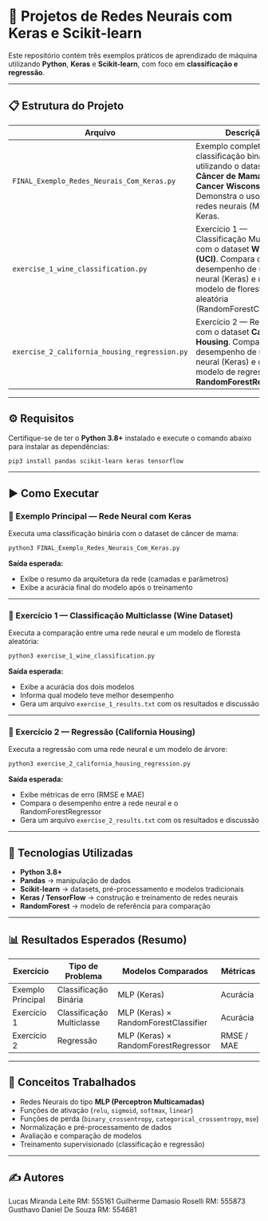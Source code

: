 # 🧠 Projetos de Redes Neurais com Keras e Scikit-learn

Este repositório contém três exemplos práticos de aprendizado de máquina utilizando **Python**, **Keras** e **Scikit-learn**, com foco em **classificação e regressão**.

---

## 📋 Estrutura do Projeto

| Arquivo | Descrição |
|----------|------------|
| `FINAL_Exemplo_Redes_Neurais_Com_Keras.py` | Exemplo completo de classificação binária utilizando o dataset de **Câncer de Mama (Breast Cancer Wisconsin)**. Demonstra o uso de redes neurais (MLP) com Keras. |
| `exercise_1_wine_classification.py` | Exercício 1 — Classificação Multiclasse com o dataset **Wine (UCI)**. Compara o desempenho de uma rede neural (Keras) e um modelo de floresta aleatória (RandomForestClassifier). |
| `exercise_2_california_housing_regression.py` | Exercício 2 — Regressão com o dataset **California Housing**. Compara o desempenho de uma rede neural (Keras) e de um modelo de regressão via **RandomForestRegressor**. |

---

## ⚙️ Requisitos

Certifique-se de ter o **Python 3.8+** instalado e execute o comando abaixo para instalar as dependências:

```bash
pip3 install pandas scikit-learn keras tensorflow
```

---

## ▶️ Como Executar

### 🔹 Exemplo Principal — Rede Neural com Keras
Executa uma classificação binária com o dataset de câncer de mama:

```bash
python3 FINAL_Exemplo_Redes_Neurais_Com_Keras.py
```

**Saída esperada:**  
- Exibe o resumo da arquitetura da rede (camadas e parâmetros)  
- Exibe a acurácia final do modelo após o treinamento

---

### 🔹 Exercício 1 — Classificação Multiclasse (Wine Dataset)
Executa a comparação entre uma rede neural e um modelo de floresta aleatória:

```bash
python3 exercise_1_wine_classification.py
```

**Saída esperada:**  
- Exibe a acurácia dos dois modelos  
- Informa qual modelo teve melhor desempenho  
- Gera um arquivo `exercise_1_results.txt` com os resultados e discussão

---

### 🔹 Exercício 2 — Regressão (California Housing)
Executa a regressão com uma rede neural e um modelo de árvore:

```bash
python3 exercise_2_california_housing_regression.py
```

**Saída esperada:**  
- Exibe métricas de erro (RMSE e MAE)  
- Compara o desempenho entre a rede neural e o RandomForestRegressor  
- Gera um arquivo `exercise_2_results.txt` com os resultados e discussão

---

## 🧩 Tecnologias Utilizadas

- **Python 3.8+**
- **Pandas** → manipulação de dados
- **Scikit-learn** → datasets, pré-processamento e modelos tradicionais
- **Keras / TensorFlow** → construção e treinamento de redes neurais
- **RandomForest** → modelo de referência para comparação

---

## 📊 Resultados Esperados (Resumo)

| Exercício | Tipo de Problema | Modelos Comparados | Métricas |
|------------|------------------|--------------------|-----------|
| Exemplo Principal | Classificação Binária | MLP (Keras) | Acurácia |
| Exercício 1 | Classificação Multiclasse | MLP (Keras) × RandomForestClassifier | Acurácia |
| Exercício 2 | Regressão | MLP (Keras) × RandomForestRegressor | RMSE / MAE |

---

## 🧠 Conceitos Trabalhados

- Redes Neurais do tipo **MLP (Perceptron Multicamadas)**  
- Funções de ativação (`relu`, `sigmoid`, `softmax`, `linear`)  
- Funções de perda (`binary_crossentropy`, `categorical_crossentropy`, `mse`)  
- Normalização e pré-processamento de dados  
- Avaliação e comparação de modelos  
- Treinamento supervisionado (classificação e regressão)

---

## ✍️ Autores
Lucas Miranda Leite RM: 555161
Guilherme Damasio Roselli RM: 555873
Gusthavo Daniel De Souza RM: 554681
